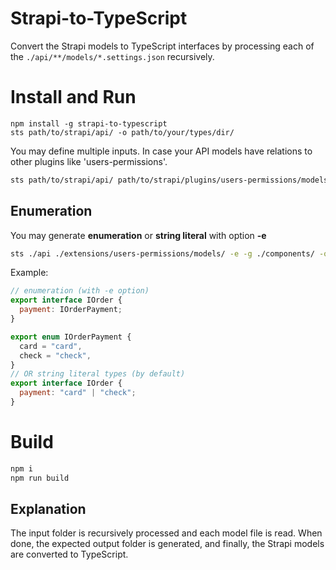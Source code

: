 # Strapi-to-TypeScript

Convert the Strapi models to TypeScript interfaces by processing each of the `./api/**/models/*.settings.json` recursively.

# Install and Run

```console
npm install -g strapi-to-typescript
sts path/to/strapi/api/ -o path/to/your/types/dir/
```

You may define multiple inputs. In case your API models have relations to other plugins like 'users-permissions'.

```sh
sts path/to/strapi/api/ path/to/strapi/plugins/users-permissions/models -o path/to/your/types/dir/
```

## Enumeration
You may generate **enumeration** or **string literal** with option **-e**

```sh
sts ./api ./extensions/users-permissions/models/ -e -g ./components/ -o path/to/your/types/dir/
```

Example:
```js
// enumeration (with -e option) 
export interface IOrder {
  payment: IOrderPayment;
}

export enum IOrderPayment {
  card = "card",
  check = "check",
}
// OR string literal types (by default)
export interface IOrder {
  payment: "card" | "check";
}
```

# Build

```sh
npm i
npm run build
```

## Explanation

The input folder is recursively processed and each model file is read. When done, the expected output folder is generated, and finally, the Strapi models are converted to TypeScript.
